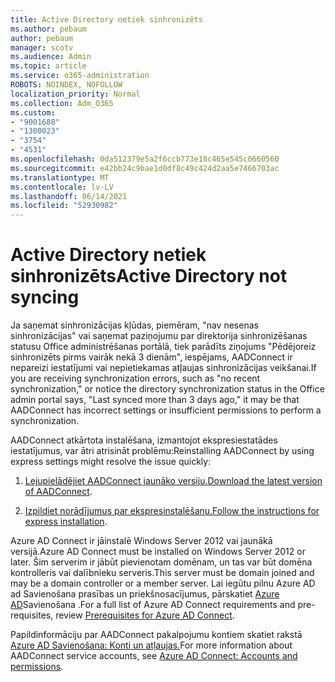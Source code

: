 ```yaml
---
title: Active Directory netiek sinhronizēts
ms.author: pebaum
author: pebaum
manager: scotv
ms.audience: Admin
ms.topic: article
ms.service: o365-administration
ROBOTS: NOINDEX, NOFOLLOW
localization_priority: Normal
ms.collection: Adm_O365
ms.custom:
- "9001688"
- "1300023"
- "3754"
- "4531"
ms.openlocfilehash: 0da512379e5a2f6ccb773e18c465e545c0660560
ms.sourcegitcommit: e42bb24c9bae1d0df8c49c424d2aa5e7466703ac
ms.translationtype: MT
ms.contentlocale: lv-LV
ms.lasthandoff: 06/14/2021
ms.locfileid: "52930982"
---
```

# <a name="active-directory-not-syncing"></a><span data-ttu-id="f1c88-102">Active Directory netiek sinhronizēts</span><span class="sxs-lookup"><span data-stu-id="f1c88-102">Active Directory not syncing</span></span>

<span data-ttu-id="f1c88-103">Ja saņemat sinhronizācijas kļūdas, piemēram, "nav nesenas sinhronizācijas" vai saņemat paziņojumu par direktorija sinhronizēšanas statusu Office administrēšanas portālā, tiek parādīts ziņojums "Pēdējoreiz sinhronizēts pirms vairāk nekā 3 dienām", iespējams, AADConnect ir nepareizi iestatījumi vai nepietiekamas atļaujas sinhronizācijas veikšanai.</span><span class="sxs-lookup"><span data-stu-id="f1c88-103">If you are receiving synchronization errors, such as "no recent synchronization," or notice the directory synchronization status in the Office admin portal says, "Last synced more than 3 days ago," it may be that AADConnect has incorrect settings or insufficient permissions to perform a synchronization.</span></span>  

<span data-ttu-id="f1c88-104">AADConnect atkārtota instalēšana, izmantojot ekspresiestatādes iestatījumus, var ātri atrisināt problēmu:</span><span class="sxs-lookup"><span data-stu-id="f1c88-104">Reinstalling AADConnect by using express settings might resolve the issue quickly:</span></span>

1. <span data-ttu-id="f1c88-105">[Lejupielādējiet AADConnect jaunāko versiju.](https://go.microsoft.com/fwlink/?LinkId=615771)</span><span class="sxs-lookup"><span data-stu-id="f1c88-105">[Download the latest version of AADConnect](https://go.microsoft.com/fwlink/?LinkId=615771).</span></span>

2. <span data-ttu-id="f1c88-106">[Izpildiet norādījumus par ekspresinstalēšanu.](/azure/active-directory/hybrid/how-to-connect-install-express)</span><span class="sxs-lookup"><span data-stu-id="f1c88-106">[Follow the instructions for express installation](/azure/active-directory/hybrid/how-to-connect-install-express).</span></span>

<span data-ttu-id="f1c88-107">Azure AD Connect ir jāinstalē Windows Server 2012 vai jaunākā versijā.</span><span class="sxs-lookup"><span data-stu-id="f1c88-107">Azure AD Connect must be installed on Windows Server 2012 or later.</span></span> <span data-ttu-id="f1c88-108">Šim serverim ir jābūt pievienotam domēnam, un tas var būt domēna kontrolleris vai dalībnieku serveris.</span><span class="sxs-lookup"><span data-stu-id="f1c88-108">This server must be domain joined and may be a domain controller or a member server.</span></span> <span data-ttu-id="f1c88-109">Lai iegūtu pilnu Azure AD ad Savienošana prasības un priekšnosacījumus, pārskatiet [Azure AD](/azure/active-directory/hybrid/how-to-connect-install-prerequisites)Savienošana .</span><span class="sxs-lookup"><span data-stu-id="f1c88-109">For a full list of Azure AD Connect requirements and pre-requisites, review [Prerequisites for Azure AD Connect](/azure/active-directory/hybrid/how-to-connect-install-prerequisites).</span></span>

<span data-ttu-id="f1c88-110">Papildinformāciju par AADConnect pakalpojumu kontiem skatiet rakstā [Azure AD Savienošana: Konti un atļaujas.](/azure/active-directory/hybrid/reference-connect-accounts-permissions)</span><span class="sxs-lookup"><span data-stu-id="f1c88-110">For more information about AADConnect service accounts, see [Azure AD Connect: Accounts and permissions](/azure/active-directory/hybrid/reference-connect-accounts-permissions).</span></span>
